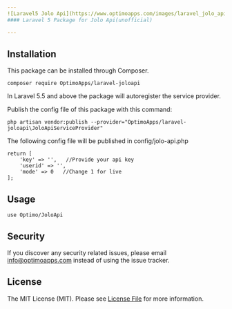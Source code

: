 ```yaml
---
![Laravel5 Jolo Api](https://www.optimoapps.com/images/laravel_jolo_api.png)
#### Laravel 5 Package for Jolo Api(unofficial)

---
```


## Installation

This package can be installed through Composer.

    composer require OptimoApps/laravel-joloapi
    
In Laravel 5.5 and above the package will autoregister the service provider.

Publish the config file of this package with this command:

    php artisan vendor:publish --provider="OptimoApps/laravel-joloapi\JoloApiServiceProvider"
    
The following config file will be published in config/jolo-api.php

    return [
        'key' => '',   //Provide your api key
        'userid' => '',
        'mode' => 0   //Change 1 for live
    ];
    
## Usage
    use Optimo/JoloApi
    
## Security
If you discover any security related issues, please email info@optimoapps.com instead of using the issue tracker.     

## License
The MIT License (MIT). Please see [License File](https://github.com/OptimoApps/laravel-joloapi/blob/master/LICENSE.md) for more information.       